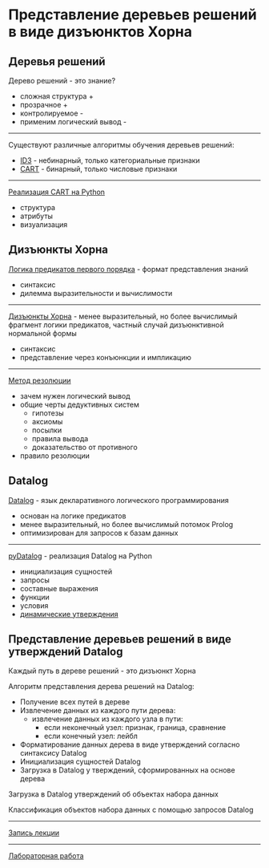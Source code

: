 # Представление деревьев решений в виде дизъюнктов Хорна

## Деревья решений

Дерево решений - это знание?
- сложная структура +
- прозрачное +
- контролируемое -
- применим логический вывод -
---
Существуют различные алгоритмы обучения деревьев решений:
- [ID3](https://en.wikipedia.org/wiki/ID3_algorithm) - небинарный, только категориальные признаки
- [CART](https://scikit-learn.org/stable/modules/tree.html#tree) - бинарный, только числовые признаки
---
[Реализация CART на Python](https://scikit-learn.org/stable/modules/tree.html#tree)
- структура
- атрибуты
- визуализация

## Дизъюнкты Хорна

[Логика предикатов первого порядка](https://en.wikipedia.org/wiki/First-order_logic) - формат представления знаний
- синтаксис
- дилемма выразительности и вычислимости
---
[Дизъюнкты Хорна](https://en.wikipedia.org/wiki/First-order_logic) - менее выразительный, но более вычислимый фрагмент логики предикатов, частный случай дизъюнктивной нормальной формы
- синтаксис
- представление через конъюнкции и импликацию
---
[Метод резолюции](https://en.wikipedia.org/wiki/Resolution_(logic))
- зачем нужен логический вывод
- общие черты дедуктивных систем
  - гипотезы
  - аксиомы
  - посылки
  - правила вывода
  - доказательство от противного
- правило резолюции

## Datalog

[Datalog](https://en.wikipedia.org/wiki/Datalog) - язык декларативного логического программирования
- основан на логике предикатов
- менее выразительный, но более вычислимый потомок Prolog
- оптимизирован для запросов к базам данных
---
[pyDatalog](https://sites.google.com/site/pydatalog/Online-datalog-tutorial) - реализация Datalog на Python
- инициализация сущностей
- запросы
- составные выражения
- функции
- условия
- [динамические утверждения](https://sites.google.com/site/pydatalog/advanced-topics#h.p_ID_110)

## Представление деревьев решений в виде утверждений Datalog

Каждый путь в дереве решений - это дизъюнкт Хорна

Алгоритм представления дерева решений на Datalog:
- Получение всех путей в дереве
- Извлечение данных из каждого пути дерева:
  - извлечение данных из каждого узла в пути:
    - если неконечный узел: признак, граница, сравнение
    - если конечный узел: лейбл
- Форматирование данных дерева в виде утверждений согласно синтаксису Datalog
- Инициализация сущностей Datalog
- Загрузка в Datalog у тверждений, сформированных на основе дерева

Загрузка в Datalog утверждений об объектах набора данных

Классификация объектов набора данных с помощью запросов Datalog

---
[Запись лекции](https://youtu.be/DCYzkJNuFlU)

---
[Лабораторная работа](https://github.com/ldrbmrtv/hybrid_ai_course/blob/main/dt2datalog/task.md)
